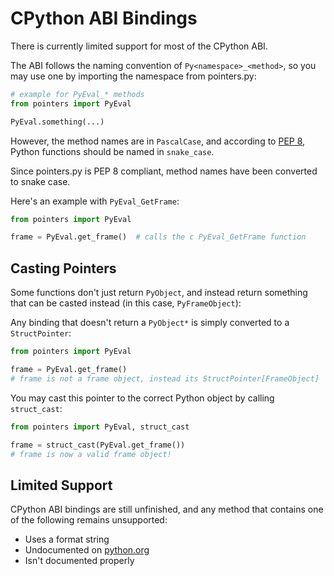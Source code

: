 # CPython ABI Bindings

There is currently limited support for most of the CPython ABI.

The ABI follows the naming convention of `Py<namespace>_<method>`, so you may use one by importing the namespace from pointers.py:

```py
# example for PyEval_* methods
from pointers import PyEval

PyEval.something(...)
```

However, the method names are in `PascalCase`, and according to [PEP 8](https://peps.python.org/pep-0008/), Python functions should be named in `snake_case`.

Since pointers.py is PEP 8 compliant, method names have been converted to snake case.

Here's an example with `PyEval_GetFrame`:

```py
from pointers import PyEval

frame = PyEval.get_frame()  # calls the c PyEval_GetFrame function
```

## Casting Pointers

Some functions don't just return `PyObject`, and instead return something that can be casted instead (in this case, `PyFrameObject`):

Any binding that doesn't return a `PyObject*` is simply converted to a `StructPointer`:

```py
from pointers import PyEval

frame = PyEval.get_frame()
# frame is not a frame object, instead its StructPointer[FrameObject]
```

You may cast this pointer to the correct Python object by calling `struct_cast`:

```py
from pointers import PyEval, struct_cast

frame = struct_cast(PyEval.get_frame())
# frame is now a valid frame object!
```

## Limited Support

CPython ABI bindings are still unfinished, and any method that contains one of the following remains unsupported:

-   Uses a format string
-   Undocumented on [python.org](https://python.org)
-   Isn't documented properly

